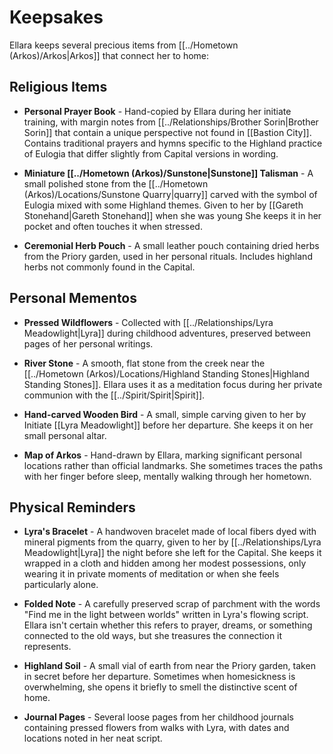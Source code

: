 # Keepsakes

Ellara keeps several precious items from [[../Hometown (Arkos)/Arkos|Arkos]] that connect her to home:

## Religious Items

- **Personal Prayer Book** - Hand-copied by Ellara during her initiate training, with margin notes from [[../Relationships/Brother Sorin|Brother Sorin]] that contain a unique perspective not found in [[Bastion City]]. Contains traditional prayers and hymns specific to the Highland practice of Eulogia that differ slightly from Capital versions in wording.

- **Miniature [[../Hometown (Arkos)/Sunstone|Sunstone]] Talisman** - A small polished stone from the [[../Hometown (Arkos)/Locations/Sunstone Quarry|quarry]] carved with the symbol of Eulogia mixed with some Highland themes. Given to her by [[Gareth Stonehand|Gareth Stonehand]] when she was young She keeps it in her pocket and often touches it when stressed.

- **Ceremonial Herb Pouch** - A small leather pouch containing dried herbs from the Priory garden, used in her personal rituals. Includes highland herbs not commonly found in the Capital.

## Personal Mementos

- **Pressed Wildflowers** - Collected with [[../Relationships/Lyra Meadowlight|Lyra]] during childhood adventures, preserved between pages of her personal writings.

- **River Stone** - A smooth, flat stone from the creek near the [[../Hometown (Arkos)/Locations/Highland Standing Stones|Highland Standing Stones]]. Ellara uses it as a meditation focus during her private communion with the [[../Spirit/Spirit|Spirit]].

- **Hand-carved Wooden Bird** - A small, simple carving given to her by Initiate [[Lyra Meadowlight]] before her departure. She keeps it on her small personal altar.

- **Map of Arkos** - Hand-drawn by Ellara, marking significant personal locations rather than official landmarks. She sometimes traces the paths with her finger before sleep, mentally walking through her hometown.

## Physical Reminders

- **Lyra's Bracelet** - A handwoven bracelet made of local fibers dyed with mineral pigments from the quarry, given to her by [[../Relationships/Lyra Meadowlight|Lyra]] the night before she left for the Capital. She keeps it wrapped in a cloth and hidden among her modest possessions, only wearing it in private moments of meditation or when she feels particularly alone.

- **Folded Note** - A carefully preserved scrap of parchment with the words "Find me in the light between worlds" written in Lyra's flowing script. Ellara isn't certain whether this refers to prayer, dreams, or something connected to the old ways, but she treasures the connection it represents.

- **Highland Soil** - A small vial of earth from near the Priory garden, taken in secret before her departure. Sometimes when homesickness is overwhelming, she opens it briefly to smell the distinctive scent of home.

- **Journal Pages** - Several loose pages from her childhood journals containing pressed flowers from walks with Lyra, with dates and locations noted in her neat script.